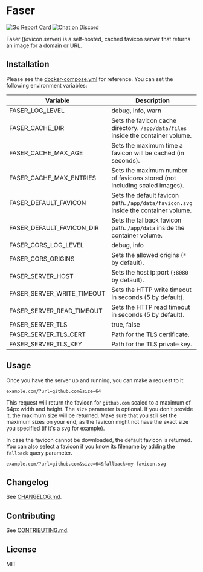 # Faser

[![Go Report Card](https://goreportcard.com/badge/github.com/pirsch-analytics/faser)](https://goreportcard.com/report/github.com/pirsch-analytics/faser)
<a href="https://discord.gg/fAYm4Cz"><img src="https://img.shields.io/discord/739184135649886288?logo=discord" alt="Chat on Discord"></a>

Faser (*fa*vicon *ser*ver) is a self-hosted, cached favicon server that returns an image for a domain or URL.

## Installation

Please see the [docker-compose.yml](docker-compose.yml) for reference. You can set the following environment variables:

| Variable | Description |
| - | - |
| FASER_LOG_LEVEL | debug, info, warn |
| FASER_CACHE_DIR | Sets the favicon cache directory. `/app/data/files` inside the container volume. |
| FASER_CACHE_MAX_AGE | Sets the maximum time a favicon will be cached (in seconds). |
| FASER_CACHE_MAX_ENTRIES | Sets the maximum number of favicons stored (not including scaled images). |
| FASER_DEFAULT_FAVICON | Sets the default favicon path. `/app/data/favicon.svg` inside the container volume. |
| FASER_DEFAULT_FAVICON_DIR | Sets the fallback favicon path. `/app/data` inside the container volume. |
| FASER_CORS_LOG_LEVEL | debug, info |
| FASER_CORS_ORIGINS | Sets the allowed origins (`*` by default). |
| FASER_SERVER_HOST | Sets the host ip:port (`:8080` by default). |
| FASER_SERVER_WRITE_TIMEOUT | Sets the HTTP write timeout in seconds (5 by default). |
| FASER_SERVER_READ_TIMEOUT | Sets the HTTP read timeout in seconds (5 by default). |
| FASER_SERVER_TLS | true, false |
| FASER_SERVER_TLS_CERT | Path for the TLS certificate. |
| FASER_SERVER_TLS_KEY | Path for the TLS private key. |

## Usage

Once you have the server up and running, you can make a request to it:

```
example.com/?url=github.com&size=64
```

This request will return the favicon for `github.com` scaled to a maximum of 64px width and height. The `size` parameter is optional. If you don't provide it, the maximum size will be returned. Make sure that you still set the maximum sizes on your end, as the favicon might not have the exact size you specified (if it's a svg for example).

In case the favicon cannot be downloaded, the default favicon is returned. You can also select a favicon if you know its filename by adding the `fallback` query parameter.

```
example.com/?url=github.com&size=64&fallback=my-favicon.svg
```

## Changelog

See [CHANGELOG.md](CHANGELOG.md).

## Contributing

See [CONTRIBUTING.md](CONTRIBUTING.md).

## License

MIT
